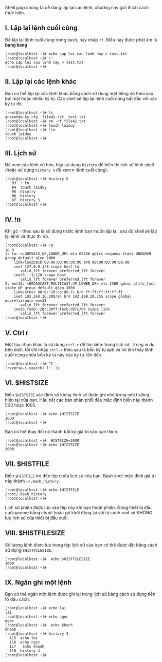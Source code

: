 Shell giúp chúng ta dễ dàng lặp lại các lệnh, chương này giải thích cách thực hiện.
## I. Lặp lại lệnh cuối cùng
Để lặp lại lệnh cuối cùng trong bash, hãy nhập `!!`. Điều này được phát âm là **bang bang**
```
[root@localhost ~]# echo Lap lai cau lenh nay > test.txt
[root@localhost ~]# !!
echo Lap lai cau lenh nay > test.txt
[root@localhost ~]#
```

## II. Lặp lại các lệnh khác
Bạn có thể lặp lại các lệnh khác bằng cách sử dụng một tiếng nổ theo sau bởi một hoặc nhiều ký tự. Các shell sẽ lặp lại lệnh cuối cùng bắt đầu với các ký tự đó.
```
[root@localhost ~]# ls
anaconda-ks.cfg  file42.txt  test.txt
[root@localhost ~]# rm -rf file42.txt
[root@localhost ~]# touch laiduy
[root@localhost ~]# !to
touch laiduy
[root@localhost ~]#
```

## III. Lịch sử
Để xem các lệnh cũ hơn, hãy sử dụng `history` để hiển thị lịch sử lệnh shell (hoặc sử dụng `history n` để xem n lệnh cuối cùng).
```
[root@localhost ~]# history 5
   93  ! to
   94  touch laiduy
   95  hisotry
   96  history
   97  history 5
[root@localhost ~]#
```

## IV. !n
Khi gõ `!` theo sau là số đứng trước lệnh bạn muốn lặp lại, sau đó
shell sẽ lặp lại lệnh và thực thi nó.
```
[root@localhost ~]# !9
ip a
1: lo: <LOOPBACK,UP,LOWER_UP> mtu 65536 qdisc noqueue state UNKNOWN group default qlen 1000
    link/loopback 00:00:00:00:00:00 brd 00:00:00:00:00:00
    inet 127.0.0.1/8 scope host lo
       valid_lft forever preferred_lft forever
    inet6 ::1/128 scope host
       valid_lft forever preferred_lft forever
2: ens33: <BROADCAST,MULTICAST,UP,LOWER_UP> mtu 1500 qdisc pfifo_fast state UP group default qlen 1000
    link/ether 00:0c:29:cb:d9:7c brd ff:ff:ff:ff:ff:ff
    inet 192.168.20.200/24 brd 192.168.20.255 scope global noprefixroute ens33
       valid_lft forever preferred_lft forever
    inet6 fe80::20c:29ff:fecb:d97c/64 scope link
       valid_lft forever preferred_lft forever
[root@localhost ~]#
```

## V. Ctrl r
Một tùy chọn khác là sử dụng `ctrl-r` để tìm kiếm trong lịch sử. Trong ví dụ bên dưới, tôi chỉ nhập `ctrl-r` theo sau là bốn ký tự apti và nó tìm thấy lệnh cuối cùng chứa bốn ký tự này các ký tự liên tiếp.
```
[root@localhost ~]# ^C
(reverse-i-search)`l': ls

```

## VI.  $HISTSIZE
Biến `$HISTSIZE` xác định số lượng lệnh sẽ được ghi nhớ trong môi trường hiện tại của bạn. Hầu hết các bản phân phối đều mặc định biến này thành 500 hoặc 1000.
```
[root@localhost ~]# echo $HISTSIZE
1000
[root@localhost ~]#
```

Bạn có thể thay đổi nó thành bất kỳ giá trị nào bạn thích.
```
[root@localhost ~]#  HISTSIZE=2000
[root@localhost ~]# echo $HISTSIZE
2000
```

## VII. $HISTFILE
Biến `$HISTFILE` trỏ đến tệp chứa lịch sử của bạn. Bash shell mặc định giá trị này thành `~/.bash_history`.
```
[root@localhost ~]# echo $HISTFILE
/root/.bash_history
[root@localhost ~]#
```
Lịch sử phiên được lưu vào tệp này khi bạn thoát phiên. Đóng thiết bị đầu cuối gnome bằng chuột hoặc gõ khởi động lại với tư cách root sẽ KHÔNG lưu lịch sử của thiết bị đầu cuối.

## VIII. $HISTFILESIZE
Số lượng lệnh được lưu trong tệp lịch sử của bạn có thể được đặt bằng cách sử dụng `$HISTFILESIZE`.
```
[root@localhost ~]#  echo $HISTFILESIZE
1000
[root@localhost ~]#
```

## IX. Ngăn ghi một lệnh
Bạn có thể ngăn một lệnh được ghi lại trong lịch sử bằng cách sử dụng tiền tố dấu cách.
```
[root@localhost ~]# echo lai
lai
[root@localhost ~]# echo ngoc
ngoc
[root@localhost ~]#  echo khanh
khanh
[root@localhost ~]# history 4
  115  echo lai
  116  echo ngoc
  117   echo khanh
  118  history 4
[root@localhost ~]#
```



















